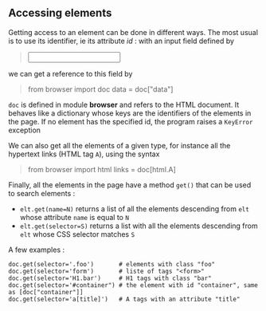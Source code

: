 Accessing elements
------------------

Getting access to an element can be done in different ways. The most usual is to use its identifier, ie its attribute _id_ : with an input field defined by

>    <input id="data">

we can get a reference to this field by

>    from browser import doc
>    data = doc["data"]

`doc` is defined in module **browser** and refers to the HTML document. It behaves like a dictionary whose keys are the identifiers of the elements in the page. If no element has the specified id, the program raises a `KeyError` exception

We can also get all the elements of a given type, for instance all the hypertext links (HTML tag `A`), using the syntax

>    from browser import html
>    links = doc[html.A]

Finally, all the elements in the page have a method `get()` that can be used to search elements :
 - `elt.get(name=N)` returns a list of all the elements descending from `elt` whose attribute `name` is equal to `N`
 - `elt.get(selector=S)` returns a list with all the elements descending from `elt` whose CSS selector matches `S`

A few examples :

    doc.get(selector='.foo')       # elements with class "foo"
    doc.get(selector='form')       # liste of tags "<form>"
    doc.get(selector='H1.bar')     # H1 tags with class "bar"
    doc.get(selector='#container") # the element with id "container", same as [doc["container"]]
    doc.get(selector='a[title]')   # A tags with an attribute "title"